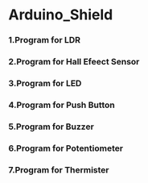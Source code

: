 # Arduino_Shield

### 1.Program for LDR 

### 2.Program for Hall Efeect Sensor

### 3.Program for LED

### 4.Program for Push Button

### 5.Program for Buzzer

### 6.Program for Potentiometer

### 7.Program for Thermister



